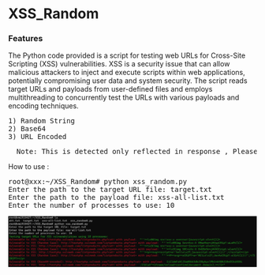# XSS_Random
### Features
The Python code provided is a script for testing web URLs for Cross-Site Scripting (XSS) vulnerabilities. XSS is a security issue that can allow malicious attackers to inject and execute scripts within web applications, potentially compromising user data and system security. The script reads target URLs and payloads from user-defined files and employs multithreading to concurrently test the URLs with various payloads and encoding techniques.
<pre>
1) Random String
2) Base64
3) URL Encoded 
</pre>

<pre>
  Note: This is detected only reflected in response , Please test in browser 
</pre>
How to use :

<pre>
root@xxx:~/XSS_Random# python xss_random.py
Enter the path to the target URL file: target.txt
Enter the path to the payload file: xss-all-list.txt
Enter the number of processes to use: 10
</pre>


![](https://raw.githubusercontent.com/0x240x23elu/XSS_Random/main/xss_random.JPG)
